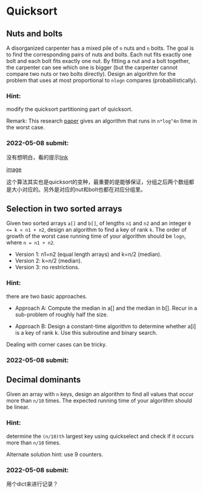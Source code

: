 # Quicksort

## Nuts and bolts 

A disorganized carpenter has a mixed pile of `n` nuts and `n` bolts. The goal is to find the corresponding pairs of nuts and bolts. Each nut fits exactly one bolt and each bolt fits exactly one nut. By fitting a nut and a bolt together, the carpenter can see which one is bigger (but the carpenter cannot compare two nuts or two bolts directly). Design an algorithm for the problem that uses at most proportional to `nlogn` compares (probabilistically).

### Hint:

modify the quicksort partitioning part of quicksort.

Remark: This research [paper](http://www.cs.ucla.edu/~rafail/PUBLIC/17.pdf) gives an algorithm that runs in `n*log^4n` time in the worst case.

### 2022-05-08 submit:

没有想明白，看的提示[link](https://medium.com/@pushpak.sharma/divide-and-conquer-nuts-bolts-problem-92082115a056)

[image](NutsAndBolts.png)

这个算法其实也是quicksort的变种，最重要的是能够保证，分组之后两个数组都是大小对应的。另外是对应的nut和bolt也都在对应分组里。

## Selection in two sorted arrays

Given two sorted arrays `a[]` and `b[]`, of lengths `n1` and `n2` and an integer `0 <= k < n1 + n2`, design an algorithm to find a key of rank `k`. The order of growth of the worst case running time of your algorithm should be `logn`, where `n = n1 + n2`.

+ Version 1: n1=n2 (equal length arrays) and k=n/2 (median).
+ Version 2: k=n/2 (median).
+ Version 3: no restrictions.

### Hint:

there are two basic approaches.

+ Approach A: Compute the median in a[] and the median in b[]. Recur in a sub-problem of roughly half the size.

+ Approach B: Design a constant-time algorithm to determine whether a[i] is a key of rank k. Use this subroutine and binary search.

Dealing with corner cases can be tricky.

### 2022-05-08 submit:

## Decimal dominants

Given an array with `n` keys, design an algorithm to find all values that occur more than `n/10` times. The expected running time of your algorithm should be linear.

### Hint:

determine the `(n/10)th` largest key using quickselect and check if it occurs more than `n/10` times.

Alternate solution hint: use 9 counters.

### 2022-05-08 submit:

用个dict来进行记录？
